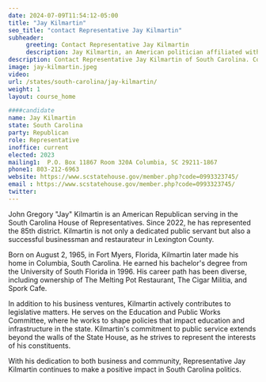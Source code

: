 ```yaml
---
date: 2024-07-09T11:54:12-05:00
title: "Jay Kilmartin"
seo_title: "contact Representative Jay Kilmartin"
subheader:
     greeting: Contact Representative Jay Kilmartin
     description: Jay Kilmartin, an American politician affiliated with the Republican Party, has been serving as a member of the South Carolina House of Representatives, representing District 85, since November 14, 2022.
description: Contact Representative Jay Kilmartin of South Carolina. Contact information for Jay Kilmartin includes email address, phone number, and mailing address.
image: jay-kilmartin.jpeg
video:
url: /states/south-carolina/jay-kilmartin/
weight: 1
layout: course_home

####candidate
name: Jay Kilmartin
state: South Carolina
party: Republican
role: Representative
inoffice: current
elected: 2023
mailing1:  P.O. Box 11867 Room 320A Columbia, SC 29211-1867
phone1: 803-212-6963
website: https://www.scstatehouse.gov/member.php?code=0993323745/
email : https://www.scstatehouse.gov/member.php?code=0993323745/
twitter: 
---
```

John Gregory "Jay" Kilmartin is an American Republican serving in the South Carolina House of Representatives. Since 2022, he has represented the 85th district. Kilmartin is not only a dedicated public servant but also a successful businessman and restaurateur in Lexington County.

Born on August 2, 1965, in Fort Myers, Florida, Kilmartin later made his home in Columbia, South Carolina. He earned his bachelor's degree from the University of South Florida in 1996. His career path has been diverse, including ownership of The Melting Pot Restaurant, The Cigar Militia, and Spork Cafe.

In addition to his business ventures, Kilmartin actively contributes to legislative matters. He serves on the Education and Public Works Committee, where he works to shape policies that impact education and infrastructure in the state. Kilmartin's commitment to public service extends beyond the walls of the State House, as he strives to represent the interests of his constituents.

With his dedication to both business and community, Representative Jay Kilmartin continues to make a positive impact in South Carolina politics.
